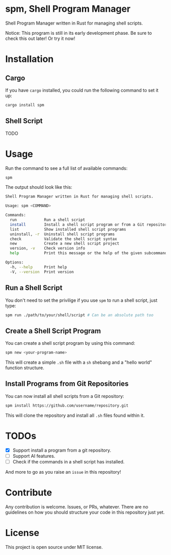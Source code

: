 # spm, Shell Program Manager

Shell Program Manager written in Rust for managing shell scripts. 

Notice: This program is still in its early development phase. Be sure to check this out later! Or try it now!

# Installation

## Cargo
If you have `cargo` installed, you could run the following command to set it up:
```bash
cargo install spm
```

## Shell Script
TODO

# Usage
Run the command to see a full list of available commands:
```bash
spm
```
The output should look like this:
```bash
Shell Program Manager written in Rust for managing shell scripts.

Usage: spm <COMMAND>

Commands:
  run            Run a shell script
  install        Install a shell script program or from a Git repository
  list           Show installed shell script programs
  uninstall, -r  Uninstall shell script programs
  check          Validate the shell script syntax
  new            Create a new shell script project
  version, -v    Check version info
  help           Print this message or the help of the given subcommand(s)

Options:
  -h, --help     Print help
  -V, --version  Print version
```

## Run a Shell Script
You don't need to set the privilige if you use `spm` to run a shell script, just type:
```bash
spm run ./path/to/your/shell/script # Can be an absolute path too
```

## Create a Shell Script Program
You can create a shell script program by using this command:
```bash
spm new <your-program-name>
```
This will create a simple `.sh` file with a `sh` shebang and a "hello world" function structure.

## Install Programs from Git Repositories
You can now install all shell scripts from a Git repository:
```bash
spm install https://github.com/username/repository.git
```
This will clone the repository and install all `.sh` files found within it.

# TODOs

- [x] Support install a program from a git repository. 
- [ ] Support AI features.
- [ ] Check if the commands in a shell script has installed.

And more to go as you raise an `issue` in this repository! 

# Contribute

Any contribution is welcome. Issues, or PRs, whatever. There are no guidelines on how you should structure your code in this repository just yet. 

# License

This project is open source under MIT license.
